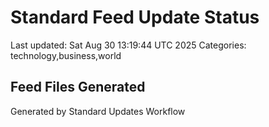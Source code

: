 # Standard Feed Update Status
Last updated: Sat Aug 30 13:19:44 UTC 2025
Categories: technology,business,world

## Feed Files Generated

Generated by Standard Updates Workflow
